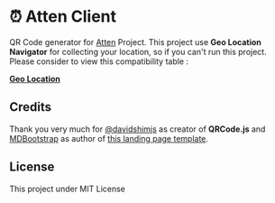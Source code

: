 # ⏰ Atten Client

QR Code generator for [Atten](https://github.com/muhibbudins/atten) Project. This project use **Geo Location Navigator** for collecting your location, so if you can't run this project. Please consider to view this compatibility table :

[**Geo Location**](https://caniuse.com/#feat=geolocation)

## Credits

Thank you very much for [@davidshimjs](https://github.com/davidshimjs/qrcodejs) as creator of **QRCode.js** and [MDBootstrap](https://mdbootstrap.com/) as author of [this landing page template](https://mdbootstrap.com/freebies/landing-page-template/).

## License

This project under MIT License

